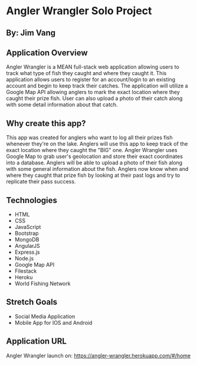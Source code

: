 Angler Wrangler Solo Project
============================

By: Jim Vang
------------

Application Overview
--------------------
Angler Wrangler is a MEAN full-stack web application allowing users to track what type of fish they caught and where they caught it. This application allows users to register for an account/login to an existing account and begin to keep track their catches. The application will utilize a Google Map API allowing anglers to mark the exact location where they caught their prize fish. User can also upload a photo of their catch along with some detail information about that catch.  

Why create this app?
--------------------
This app was created for anglers who want to log all their prizes fish whenever they're on the lake. Anglers will use this app to keep track of the exact location where they caught the "BIG" one. Angler Wrangler uses Google Map to grab user's geolocation and store their exact coordinates into a database. Anglers will be able to upload a photo of their fish along with some general information about the fish. Anglers now know when and where they caught that prize fish by looking at their past logs and try to replicate their pass success.     

Technologies
------------
- HTML
- CSS
- JavaScript
- Bootstrap
- MongoDB
- AngularJS
- Express.js
- Node.js
- Google Map API
- Filestack
- Heroku
- World Fishing Network

Stretch Goals
-------------
- Social Media Application
- Mobile App for IOS and Android

Application URL
---------------
Angler Wrangler launch on: https://angler-wrangler.herokuapp.com/#/home
